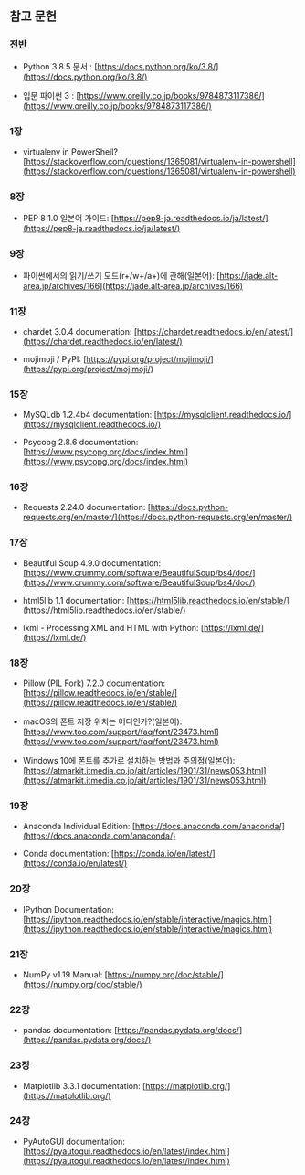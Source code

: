 ## 참고 문헌

### 전반

- Python 3.8.5 문서 : [https://docs.python.org/ko/3.8/](https://docs.python.org/ko/3.8/)

- 입문 파이썬 3 : [https://www.oreilly.co.jp/books/9784873117386/](https://www.oreilly.co.jp/books/9784873117386/)


### 1장

- virtualenv in PowerShell? [https://stackoverflow.com/questions/1365081/virtualenv-in-powershell](https://stackoverflow.com/questions/1365081/virtualenv-in-powershell)

### 8장

- PEP 8 1.0 일본어 가이드: [https://pep8-ja.readthedocs.io/ja/latest/](https://pep8-ja.readthedocs.io/ja/latest/)

### 9장

- 파이썬에서의 읽기/쓰기 모드(r+/w+/a+)에 관해(일본어): [https://jade.alt-area.jp/archives/166](https://jade.alt-area.jp/archives/166)

### 11장

- chardet 3.0.4 documenation: [https://chardet.readthedocs.io/en/latest/](https://chardet.readthedocs.io/en/latest/)

- mojimoji / PyPI: [https://pypi.org/project/mojimoji/](https://pypi.org/project/mojimoji/)

### 15장

- MySQLdb 1.2.4b4 documentation: [https://mysqlclient.readthedocs.io/](https://mysqlclient.readthedocs.io/)

- Psycopg 2.8.6 documentation: [https://www.psycopg.org/docs/index.html](https://www.psycopg.org/docs/index.html)

### 16장

- Requests 2.24.0 documentation: [https://docs.python-requests.org/en/master/](https://docs.python-requests.org/en/master/)

### 17장

- Beautiful Soup 4.9.0 documentation: [https://www.crummy.com/software/BeautifulSoup/bs4/doc/](https://www.crummy.com/software/BeautifulSoup/bs4/doc/)

- html5lib 1.1 documentation: [https://html5lib.readthedocs.io/en/stable/](https://html5lib.readthedocs.io/en/stable/)

- lxml - Processing XML and HTML with Python: [https://lxml.de/](https://lxml.de/)

### 18장

- Pillow (PIL Fork) 7.2.0 documentation: [https://pillow.readthedocs.io/en/stable/](https://pillow.readthedocs.io/en/stable/)

- macOS의 폰트 저장 위치는 어디인가?(일본어): [https://www.too.com/support/faq/font/23473.html](https://www.too.com/support/faq/font/23473.html)

- Windows 10에 폰트를 추가로 설치하는 방법과 주의점(일본어): [https://atmarkit.itmedia.co.jp/ait/articles/1901/31/news053.html](https://atmarkit.itmedia.co.jp/ait/articles/1901/31/news053.html)

### 19장

- Anaconda Individual Edition: [https://docs.anaconda.com/anaconda/](https://docs.anaconda.com/anaconda/)

- Conda documentation: [https://conda.io/en/latest/](https://conda.io/en/latest/)

### 20장

- IPython Documentation: [https://ipython.readthedocs.io/en/stable/interactive/magics.html](https://ipython.readthedocs.io/en/stable/interactive/magics.html)


### 21장

- NumPy v1.19 Manual: [https://numpy.org/doc/stable/](https://numpy.org/doc/stable/)

### 22장

- pandas documentation: [https://pandas.pydata.org/docs/](https://pandas.pydata.org/docs/)

### 23장

- Matplotlib 3.3.1 documentation: [https://matplotlib.org/](https://matplotlib.org/)

### 24장

- PyAutoGUI documentation: [https://pyautogui.readthedocs.io/en/latest/index.html](https://pyautogui.readthedocs.io/en/latest/index.html)
